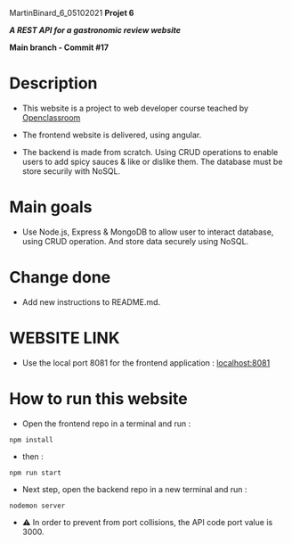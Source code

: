 MartinBinard_6_05102021
**Projet 6**

***A REST API for a gastronomic review website***

**Main branch - Commit #17**

# Description

* This website is a project to web developer course teached by [Openclassroom](https://openclassrooms.com/en/paths/141-web-developer)

* The frontend website is delivered, using angular.
* The backend is made from scratch. Using CRUD operations to enable users to add spicy sauces & like or dislike them. The database must be store securily with NoSQL.

# Main goals

* Use Node.js, Express & MongoDB to allow user to interact database, using CRUD operation. And store data securely using NoSQL. 

# Change done

* Add new instructions to README.md.

# WEBSITE LINK

* Use the local port 8081 for the frontend application :
[localhost:8081](http://localhost:8081)

# How to run this website

* Open the frontend repo in a terminal and run :
```
npm install
```
* then : 
```
npm run start
```
* Next step, open the backend repo in a new terminal and run :
```
nodemon server
```
* :warning: In order to prevent from port collisions, the API code port value is 3000.